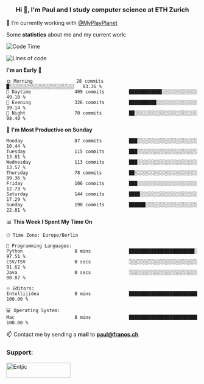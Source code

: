<h3 align="center">Hi 👋, I'm Paul and I study computer science at ETH Zurich</h3>

🔭 I’m currently working with [@MyPlayPlanet](https://github.com/MyPlayPlanet)
  


Some **statistics** about me and my current work:

<!--START_SECTION:waka-->
![Code Time](http://img.shields.io/badge/Code%20Time-1%2C261%20hrs%2038%20mins-blue)

![Lines of code](https://img.shields.io/badge/From%20Hello%20World%20I%27ve%20Written-1.8%20million%20lines%20of%20code-blue)

**I'm an Early 🐤** 

```text
🌞 Morning                28 commits          █░░░░░░░░░░░░░░░░░░░░░░░░   03.36 % 
🌆 Daytime                409 commits         ████████████░░░░░░░░░░░░░   49.10 % 
🌃 Evening                326 commits         ██████████░░░░░░░░░░░░░░░   39.14 % 
🌙 Night                  70 commits          ██░░░░░░░░░░░░░░░░░░░░░░░   08.40 % 
```
📅 **I'm Most Productive on Sunday** 

```text
Monday                   87 commits          ███░░░░░░░░░░░░░░░░░░░░░░   10.44 % 
Tuesday                  115 commits         ███░░░░░░░░░░░░░░░░░░░░░░   13.81 % 
Wednesday                113 commits         ███░░░░░░░░░░░░░░░░░░░░░░   13.57 % 
Thursday                 78 commits          ██░░░░░░░░░░░░░░░░░░░░░░░   09.36 % 
Friday                   106 commits         ███░░░░░░░░░░░░░░░░░░░░░░   12.73 % 
Saturday                 144 commits         ████░░░░░░░░░░░░░░░░░░░░░   17.29 % 
Sunday                   190 commits         ██████░░░░░░░░░░░░░░░░░░░   22.81 % 
```


📊 **This Week I Spent My Time On** 

```text
🕑︎ Time Zone: Europe/Berlin

💬 Programming Languages: 
Python                   8 mins              ████████████████████████░   97.51 % 
CSV/TSV                  0 secs              ░░░░░░░░░░░░░░░░░░░░░░░░░   01.62 % 
Java                     0 secs              ░░░░░░░░░░░░░░░░░░░░░░░░░   00.87 % 

🔥 Editors: 
Intellijidea             8 mins              █████████████████████████   100.00 % 

💻 Operating System: 
Mac                      8 mins              █████████████████████████   100.00 % 
```


<!--END_SECTION:waka-->

📫 Contact me by sending a **mail** to **paul@franos.ch**

<h3 align="left">Support:</h3>
<p><a href="https://ko-fi.com/Entjic"> <img align="left" src="https://cdn.ko-fi.com/cdn/kofi3.png?v=3" height="40" width="168" alt="Entjic" /></a></p>
